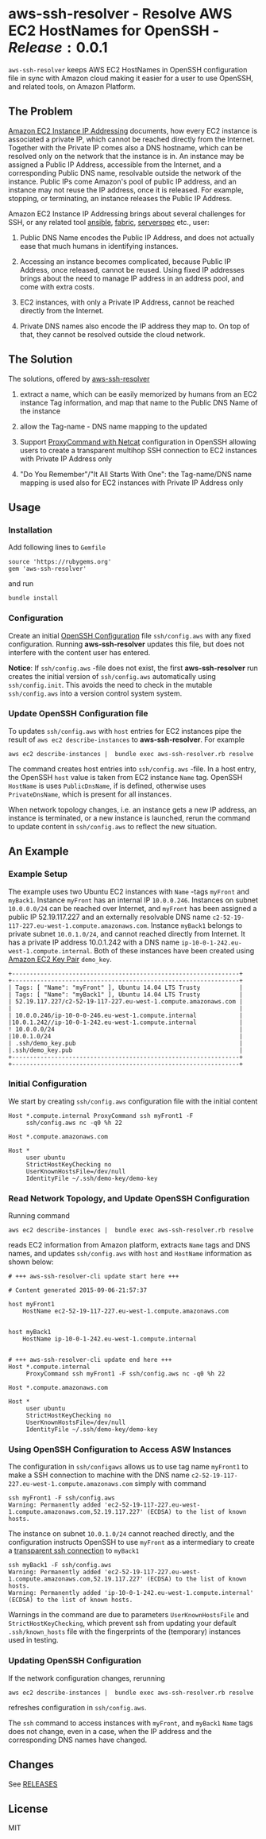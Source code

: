 # aws-ssh-resolver - Resolve AWS EC2 HostNames for OpenSSH - $Release:0.0.1$

`aws-ssh-resolver` keeps AWS EC2 HostNames in OpenSSH configuration
file in sync with Amazon cloud making it easier for a user to use
OpenSSH, and related tools, on Amazon Platform.

## The Problem

[Amazon EC2 Instance IP Addressing](http://docs.aws.amazon.com/AWSEC2/latest/UserGuide/using-instance-addressing.html)
  documents, how every EC2 instance is associated a private IP, which
  cannot be reached directly from the Internet. Together with the
  Private IP comes also a DNS hostname, which can be resolved only on
  the network that the instance is in.  An instance may be assigned a
  Public IP Address, accessible from the Internet, and a corresponding
  Public DNS name, resolvable outside the network of the instance.
  Public IPs come Amazon's pool of public IP address, and an instance
  may not reuse the IP address, once it is released. For example,
  stopping, or terminating, an instance releases the Public IP
  Address.

Amazon EC2 Instance IP Addressing brings about several challenges for
SSH, or any related tool [ansible](http://www.ansible.com/home),
[fabric](http://www.fabfile.org/),
[serverspec](http://serverspec.org/) etc., user:

1. Public DNS Name encodes the Public IP Address, and does not
   actually ease that much humans in identifying instances.

2. Accessing an instance becomes complicated, because Public IP
   Address, once released, cannot be reused. Using fixed IP addresses
   brings about the need to manage IP address in an address pool, and
   come with extra costs.

3. EC2 instances, with only a Private IP Address, cannot be reached
   directly from the Internet.

4. Private DNS names also encode the IP address they map to. On top of
   that, they cannot be resolved outside the cloud network.

## The Solution

The solutions, offered by
[aws-ssh-resolver](https://github.com/jarjuk/aws-ssh-resolver) 

1. extract a name, which can be easily memorized by humans from an EC2
   instance Tag information, and map that name to the Public DNS Name
   of the instance

2. allow the Tag-name - DNS name mapping to the updated

3. Support
    [ProxyCommand with Netcat](https://en.wikibooks.org/wiki/OpenSSH/Cookbook/Proxies_and_Jump_Hosts#ProxyCommand_with_Netcat)
    configuration in OpenSSH allowing users to create a transparent
    multihop SSH connection to EC2 instances with Private IP Address
    only
	
4. "Do You Remember"/"It All Starts With One": the Tag-name/DNS name
   mapping is used also for EC2 instances with Private IP Address only

## Usage

### Installation

Add following lines to `Gemfile`

    source 'https://rubygems.org'
	gem 'aws-ssh-resolver'

and run

	bundle install

### Configuration

Create an initial
[OpenSSH Configuration](http://www.openbsd.org/cgi-bin/man.cgi/OpenBSD-current/man5/ssh_config.5?query=ssh_config&sec=5)
file `ssh/config.aws` with any fixed configuration.  Running
**aws-ssh-resolver** updates this file, but does not interfere with
the content user has entered.

**Notice**: If `ssh/config.aws` -file does not exist, the first
 **aws-ssh-resolver** run creates the initial version of
 `ssh/config.aws` automatically using `ssh/config.init`.  This avoids
 the need to check in the mutable `ssh/config.aws` into a version
 control system system.

### Update OpenSSH Configuration file

To updates `ssh/config.aws` with `host` entries for EC2 instances pipe
the result of `aws ec2 describe-instances` to
**aws-ssh-resolver**. For example

	aws ec2 describe-instances |  bundle exec aws-ssh-resolver.rb resolve
	
The command creates host entries into `ssh/config.aws` -file. In a
host entry, the OpenSSH `host` value is taken from EC2 instance `Name`
tag.  OpenSSH `HostName` is uses `PublicDnsName`, if is defined,
otherwise uses `PrivateDnsName`, which is present for all instances.

When network topology changes, i.e. an instance gets a new IP address,
an instance is terminated, or a new instance is launched, rerun the
command to update content in `ssh/config.aws` to reflect the new
situation.

## An Example

### Example Setup

The example uses two Ubuntu EC2 instances with `Name` -tags `myFront`
and `myBack1`. Instance `myFront` has an internal IP
`10.0.0.246`. Instances on subnet `10.0.0.0/24` can be reached over
Internet, and `myFront` has been assigned a public IP 52.19.117.227
and an externally resolvable DNS name
`c2-52-19-117-227.eu-west-1.compute.amazonaws.com`. Instance `myBack1`
belongs to private subnet `10.0.1.0/24`, and cannot reached directly
from Internet. It has a private IP address 10.0.1.242 with a DNS name
`ip-10-0-1-242.eu-west-1.compute.internal`. Both of these instances
have been created using
[Amazon EC2 Key Pair](http://docs.aws.amazon.com/AWSEC2/latest/UserGuide/ec2-key-pairs.html)
`demo_key`.


    +----------------------------------------------------------------+    +----------------------------------------------------------------+
    | Tags: [ "Name": "myFront" ], Ubuntu 14.04 LTS Trusty           |    | Tags: [ "Name": "myBack1" ], Ubuntu 14.04 LTS Trusty		   |
    | 52.19.117.227/c2-52-19-117-227.eu-west-1.compute.amazonaws.com |    |    	   	   	   	   	   	   	   	   	   	   	   	   	   	   	   |
    | 10.0.0.246/ip-10-0-0-246.eu-west-1.compute.internal            |    |10.0.1.242//ip-10-0-1-242.eu-west-1.compute.internal   	   	   |
	! 10.0.0.0/24                                                    |    |10.0.1.0/24										   		       |
    | .ssh/demo_key.pub                                              |    |.ssh/demo_key.pub   	   	   	   	   	   	   	   	   	   	   	   |
    +----------------------------------------------------------------+    +----------------------------------------------------------------+

### Initial Configuration

We start by creating `ssh/config.aws` configuration file with the
initial content

    Host *.compute.internal ProxyCommand ssh myFront1 -F
         ssh/config.aws nc -q0 %h 22

    Host *.compute.amazonaws.com

    Host *
         user ubuntu
         StrictHostKeyChecking no
         UserKnownHostsFile=/dev/null
         IdentityFile ~/.ssh/demo-key/demo-key

### Read Network Topology, and Update OpenSSH Configuration

Running command

	aws ec2 describe-instances |  bundle exec aws-ssh-resolver.rb resolve

reads EC2 information from Amazon platform, extracts `Name` tags and
DNS names, and updates `ssh/config.aws` with `host` and `HostName`
information as shown below:

    # +++ aws-ssh-resolver-cli update start here +++

    # Content generated 2015-09-06-21:57:37

    host myFront1
        HostName ec2-52-19-117-227.eu-west-1.compute.amazonaws.com


    host myBack1
        HostName ip-10-0-1-242.eu-west-1.compute.internal


    # +++ aws-ssh-resolver-cli update end here +++
    Host *.compute.internal
         ProxyCommand ssh myFront1 -F ssh/config.aws nc -q0 %h 22

    Host *.compute.amazonaws.com

    Host *
         user ubuntu
         StrictHostKeyChecking no
         UserKnownHostsFile=/dev/null
         IdentityFile ~/.ssh/demo-key/demo-key
		 
### Using OpenSSH Configuration to Access ASW Instances

The configuration in `ssh/configaws` allows us to use tag name
`myFront1` to make a SSH connection to machine with the DNS name
`c2-52-19-117-227.eu-west-1.compute.amazonaws.com` simply with command

	ssh myFront1 -F ssh/config.aws
	Warning: Permanently added 'ec2-52-19-117-227.eu-west-1.compute.amazonaws.com,52.19.117.227' (ECDSA) to the list of known hosts.


The instance on subnet `10.0.1.0/24` cannot reached directly, and the
configuration instructs OpenSSH to use `myFront` as a intermediary to
create a
[transparent ssh connection](https://en.wikibooks.org/wiki/OpenSSH/Cookbook/Proxies_and_Jump_Hosts#ProxyCommand_with_Netcat)
to `myBack1`

	ssh myBack1 -F ssh/config.aws
	Warning: Permanently added 'ec2-52-19-117-227.eu-west-1.compute.amazonaws.com,52.19.117.227' (ECDSA) to the list of known hosts.
	Warning: Permanently added 'ip-10-0-1-242.eu-west-1.compute.internal' (ECDSA) to the list of known hosts.

Warnings in the command are due to parameters `UserKnownHostsFile` and
`StrictHostKeyChecking`, which prevent ssh from updating your default
`.ssh/known_hosts` file with the fingerprints of the (temporary)
instances used in testing.


### Updating OpenSSH Configuration

If the network configuration changes, rerunning

	aws ec2 describe-instances |  bundle exec aws-ssh-resolver.rb resolve

refreshes configuration in `ssh/config.aws`.

The `ssh` command to access instances with `myFront`, and `myBack1`
`Name` tags does not change, even in a case, when the IP address and
the corresponding DNS names have changed.

## Changes

See [RELEASES](RELEASES.md)

## License 

MIT
